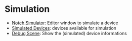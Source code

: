 # Simulation
* [Notch Simulator](Simulation/NotchSimulator.md): Editor window to simulate a device
* [Simulated Devices](Simulation/SimulatedDevices.md): devices available for simulation
* [Debug Scene](Simulation/DebugScene.md): Show the (simulated) device informations